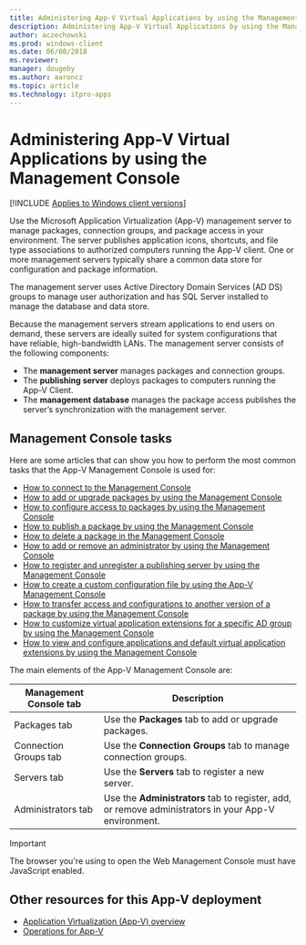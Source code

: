 ```yaml
---
title: Administering App-V Virtual Applications by using the Management Console (Windows 10/11)
description: Administering App-V Virtual Applications by using the Management Console
author: aczechowski
ms.prod: windows-client
ms.date: 06/08/2018
ms.reviewer: 
manager: dougeby
ms.author: aaroncz
ms.topic: article
ms.technology: itpro-apps
---
```

# Administering App-V Virtual Applications by using the Management Console

[!INCLUDE [Applies to Windows client versions](../includes/applies-to-windows-client-versions.md)]

Use the Microsoft Application Virtualization (App-V) management server to manage packages, connection groups, and package access in your environment. The server publishes application icons, shortcuts, and file type associations to authorized computers running the App-V client. One or more management servers typically share a common data store for configuration and package information.

The management server uses Active Directory Domain Services (AD DS) groups to manage user authorization and has SQL Server installed to manage the database and data store.

Because the management servers stream applications to end users on demand, these servers are ideally suited for system configurations that have reliable, high-bandwidth LANs. The management server consists of the following components:

- The **management server** manages packages and connection groups.
- The **publishing server** deploys packages to computers running the App-V Client.
- The **management database** manages the package access publishes the server’s synchronization with the management server.

## Management Console tasks

Here are some articles that can show you how to perform the most common tasks that the App-V Management Console is used for:

- [How to connect to the Management Console](appv-connect-to-the-management-console.md)
- [How to add or upgrade packages by using the Management Console](appv-add-or-upgrade-packages-with-the-management-console.md)
- [How to configure access to packages by using the Management Console](appv-configure-access-to-packages-with-the-management-console.md)
- [How to publish a package by using the Management Console](appv-publish-a-packages-with-the-management-console.md)
- [How to delete a package in the Management Console](appv-delete-a-package-with-the-management-console.md)
- [How to add or remove an administrator by using the Management Console](appv-add-or-remove-an-administrator-with-the-management-console.md)
- [How to register and unregister a publishing server by using the Management Console](appv-register-and-unregister-a-publishing-server-with-the-management-console.md)
- [How to create a custom configuration file by using the App-V Management Console](appv-create-a-custom-configuration-file-with-the-management-console.md)
- [How to transfer access and configurations to another version of a package by using the Management Console](appv-transfer-access-and-configurations-to-another-version-of-a-package-with-the-management-console.md)
- [How to customize virtual application extensions for a specific AD group by using the Management Console](appv-customize-virtual-application-extensions-with-the-management-console.md)
- [How to view and configure applications and default virtual application extensions by using the Management Console](appv-view-and-configure-applications-and-default-virtual-application-extensions-with-the-management-console.md)

The main elements of the App-V Management Console are:

|Management Console tab|Description|
|---|---|
|Packages tab|Use the **Packages** tab to add or upgrade packages.|
|Connection Groups tab|Use the **Connection Groups** tab to manage connection groups.|
|Servers tab|Use the **Servers** tab to register a new server.|
|Administrators tab|Use the **Administrators** tab to register, add, or remove administrators in your App-V environment.|

>[!IMPORTANT]
>The browser you're using to open the Web Management Console must have JavaScript enabled.





## Other resources for this App-V deployment

- [Application Virtualization (App-V) overview](appv-for-windows.md)
- [Operations for App-V](appv-operations.md)
